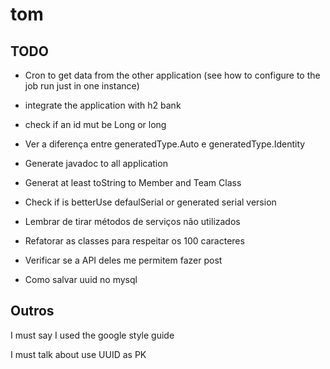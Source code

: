 # tom

## TODO

- Cron to get data from the other application (see how to configure to the job run just in one instance)

- integrate the application with h2 bank

- check if an id mut be Long or long

- Ver a diferença entre generatedType.Auto e generatedType.Identity

- Generate javadoc to all application

- Generat at least toString to Member and Team Class

- Check if is betterUse defaulSerial or generated serial version

- Lembrar de tirar métodos de serviços não utilizados

- Refatorar as classes para respeitar os 100 caracteres

- Verificar se a API deles me permitem fazer post

- Como salvar uuid no mysql


## Outros

I must say I used the google style guide

I must talk about use UUID as PK
